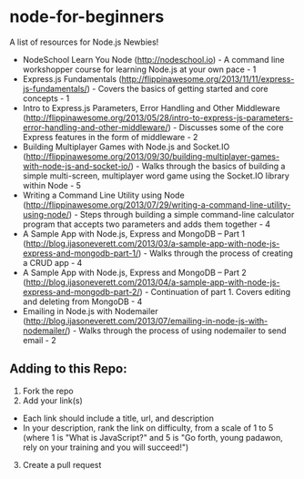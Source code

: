 node-for-beginners
==================

A list of resources for Node.js Newbies!

* NodeSchool Learn You Node (http://nodeschool.io) - A command line workshopper course for learning Node.js at your own pace - 1
* Express.js Fundamentals (http://flippinawesome.org/2013/11/11/express-js-fundamentals/) - Covers the basics of getting started and core concepts - 1
* Intro to Express.js Parameters, Error Handling and Other Middleware (http://flippinawesome.org/2013/05/28/intro-to-express-js-parameters-error-handling-and-other-middleware/) - Discusses some of the core Express features in the form of middleware - 2
* Building Multiplayer Games with Node.js and Socket.IO (http://flippinawesome.org/2013/09/30/building-multiplayer-games-with-node-js-and-socket-io/) - Walks through the basics of building a simple multi-screen, multiplayer word game using the Socket.IO library within Node - 5
* Writing a Command Line Utility using Node (http://flippinawesome.org/2013/07/29/writing-a-command-line-utility-using-node/) - Steps through building a simple command-line calculator program that accepts two parameters and adds them together - 4
* A Sample App with Node.js, Express and MongoDB – Part 1 (http://blog.ijasoneverett.com/2013/03/a-sample-app-with-node-js-express-and-mongodb-part-1/) - Walks through the process of creating a CRUD app - 4
* A Sample App with Node.js, Express and MongoDB – Part 2 (http://blog.ijasoneverett.com/2013/04/a-sample-app-with-node-js-express-and-mongodb-part-2/) - Continuation of part 1.  Covers editing and deleting from MongoDB - 4
* Emailing in Node.js with Nodemailer (http://blog.ijasoneverett.com/2013/07/emailing-in-node-js-with-nodemailer/) - Walks through the process of using nodemailer to send email - 2

## Adding to this Repo:
1. Fork the repo
2. Add your link(s)
  * Each link should include a title, url, and description
  * In your description, rank the link on difficulty, from a scale of 1 to 5 (where 1 is "What is JavaScript?" and 5 is "Go forth, young padawon, rely on your training and you will succeed!")
3. Create a pull request
